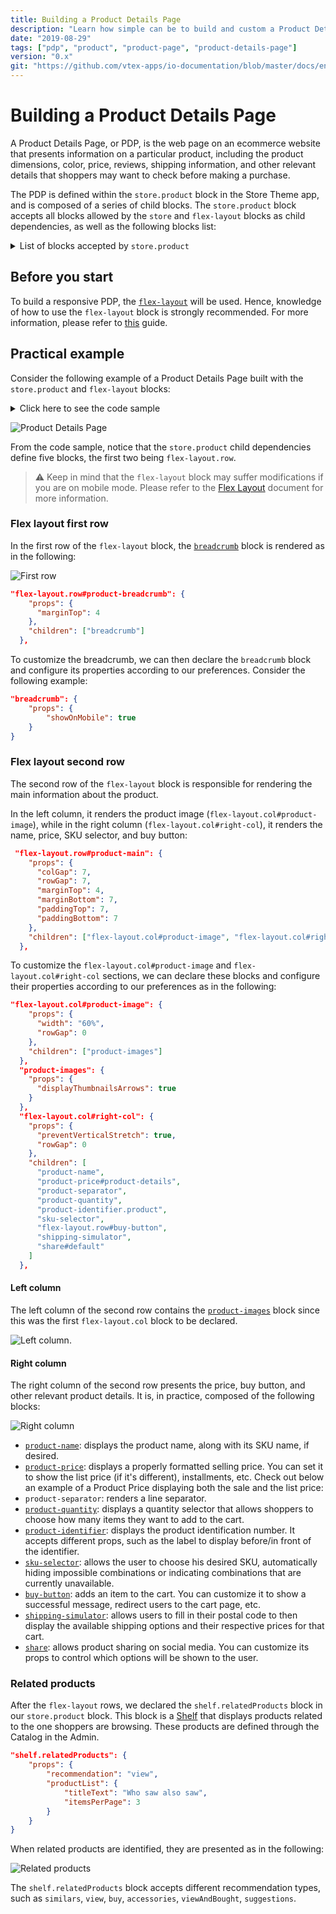 ```yaml
---
title: Building a Product Details Page
description: "Learn how simple can be to build and custom a Product Details Page with our flexible components"
date: "2019-08-29"
tags: ["pdp", "product", "product-page", "product-details-page"]
version: "0.x"
git: "https://github.com/vtex-apps/io-documentation/blob/master/docs/en/Recipes/templates/building-a-product-details-page.md"
---
```


# Building a Product Details Page

A Product Details Page, or PDP, is the web page on an ecommerce website that presents information on a particular product, including the product dimensions, color, price, reviews, shipping information, and other relevant details that shoppers may want to check before making a purchase.

The PDP is defined within the `store.product` block in the Store Theme app, and is composed of a series of child blocks. The `store.product` block accepts all blocks allowed by the `store` and `flex-layout` blocks as child dependencies, as well as the following blocks list:

<details>
  <summary>List of blocks accepted by <code>store.product</code></summary>

<ul>
  <li><code>availability-subscriber</code></li>
  <li><code>buy-button</code></li>
  <li><code>blog-related-posts</code></li>
  <li><code>breadcrumb</code></li>
  <li><code>product-add-to-list-button</code></li>
  <li><code>product-assembly-options</code></li>
  <li><code>product-availability</code></li>
  <li><code>product-brand</code></li>
  <li><code>product-details</code></li>
  <li><code>product-description</code></li>
  <li><code>product-highlights</code></li>
  <li><code>product-identifier</code></li>
  <li><code>product-images</code></li>
  <li><code>product-kit</code></li>
  <li><code>product-name</code></li>
  <li><code>product-price</code></li>
  <li><code>product-rating-inline</code></li>
  <li><code>product-rating-summary</code></li>
  <li><code>product-reviews</code></li>
  <li><code>product-teaser.product</code></li>
  <li><code>product-quantity</code></li>
  <li><code>product-questions-and-answers</code></li>
  <li><code>product-separator</code></li>
  <li><code>product-specifications</code></li>
  <li><code>share</code></li>
  <li><code>shipping-simulator</code></li>
  <li><code>sku-selector</code></li>
</ul>

> ℹ Check out the full and updated list [here](https://github.com/vtex-apps/store/blob/master/store/interfaces.json#L20).

</details>
  
## Before you start

To build a responsive PDP, the [`flex-layout`](https://developers.vtex.com/vtex-developer-docs/docs/vtex-flex-layout) will be used. Hence, knowledge of how to use the `flex-layout` block is strongly recommended. For more information, please refer to [this](https://developers.vtex.com/vtex-developer-docs/docs/vtex-io-documentation-using-flex-layout) guide. 

## Practical example

Consider the following example of a Product Details Page built with the `store.product` and `flex-layout` blocks:

<details>
  <summary>Click here to see the code sample</summary>

```json
{
  "store.product": {
    "children": [
      "flex-layout.row#product-breadcrumb",
      "flex-layout.row#product-main",
      "shelf.relatedProducts"
    ]
  },
  "flex-layout.row#product-breadcrumb": {
    "props": {
      "marginTop": 4
    },
    "children": ["breadcrumb"]
  },
  "flex-layout.row#product-main": {
    "props": {
      "colGap": 7,
      "rowGap": 7,
      "marginTop": 4,
      "marginBottom": 7,
      "paddingTop": 7,
      "paddingBottom": 7
    },
    "children": ["flex-layout.col#product-image", "flex-layout.col#right-col"]
  },
  "flex-layout.col#product-image": {
    "props": {
      "width": "60%",
      "rowGap": 0
    },
    "children": ["product-images"]
  },
  "product-images": {
    "props": {
      "displayThumbnailsArrows": true
    }
  },
  "flex-layout.col#right-col": {
    "props": {
      "preventVerticalStretch": true,
      "rowGap": 0
    },
    "children": [
      "product-name",
      "product-rating-summary",
      "product-price#product-details",
      "product-separator",
      "product-quantity",
      "product-identifier.product",
      "sku-selector",
      "flex-layout.row#buy-button",
      "availability-subscriber",
      "shipping-simulator",
      "share#default"
    ]
  },
  "product-price#product-details": {
    "props": {
      "showInstallments": true,
      "showSavings": true
    }
  },
  "flex-layout.row#buy-button": {
    "props": {
      "marginTop": 4,
      "marginBottom": 7
    },
    "children": ["buy-button"]
  },

  "share#default": {
    "props": {
      "social": {
        "Facebook": true,
        "WhatsApp": true,
        "Twitter": false,
        "Pinterest": true
      }
    }
  }
}

```
  
</details>

![Product Details Page](https://user-images.githubusercontent.com/52087100/64383385-26c2db00-d00c-11e9-96d4-d3b7ecaf0376.png)

From the code sample, notice that the `store.product` child dependencies define five blocks, the first two being `flex-layout.row`. 

>⚠️ Keep in mind that the `flex-layout` block may suffer modifications if you are on mobile mode. Please refer to the [Flex Layout](https://developers.vtex.com/vtex-developer-docs/docs/vtex-io-documentation-using-flex-layout) document for more information.

### Flex layout first row

In the first row of the `flex-layout` block, the [`breadcrumb`](https://developers.vtex.com/vtex-developer-docs/docs/vtex-breadcrumb/) block is rendered as in the following:

![First row](https://i.ibb.co/ZhNry22/image.png)

```json
"flex-layout.row#product-breadcrumb": {
    "props": {
      "marginTop": 4
    },
    "children": ["breadcrumb"]
  },
```

To customize the breadcrumb, we can then declare the `breadcrumb` block and configure its properties according to our preferences. Consider the following example:

```json
"breadcrumb": {
    "props": {
        "showOnMobile": true
    }
}
```

### Flex layout second row

The second row of the `flex-layout` block is responsible for rendering the main information about the product. 

In the left column, it renders the product image (`flex-layout.col#product-image`), while in the right column (`flex-layout.col#right-col`), it renders the name, price, SKU selector, and buy button:

```json
 "flex-layout.row#product-main": {
    "props": {
      "colGap": 7,
      "rowGap": 7,
      "marginTop": 4,
      "marginBottom": 7,
      "paddingTop": 7,
      "paddingBottom": 7
    },
    "children": ["flex-layout.col#product-image", "flex-layout.col#right-col"]
  },
```

To customize the `flex-layout.col#product-image` and `flex-layout.col#right-col` sections, we can declare these blocks and configure their properties according to our preferences as in the following:

```json
"flex-layout.col#product-image": {
    "props": {
      "width": "60%",
      "rowGap": 0
    },
    "children": ["product-images"]
  },
  "product-images": {
    "props": {
      "displayThumbnailsArrows": true
    }
  },
  "flex-layout.col#right-col": {
    "props": {
      "preventVerticalStretch": true,
      "rowGap": 0
    },
    "children": [
      "product-name",
      "product-price#product-details",
      "product-separator",
      "product-quantity",
      "product-identifier.product",
      "sku-selector",
      "flex-layout.row#buy-button",
      "shipping-simulator",
      "share#default"
    ]
  },
```

#### Left column

The left column of the second row contains the [`product-images`](https://developers.vtex.com/vtex-developer-docs/docs/vtex-store-components-productimages) block since this was the first `flex-layout.col` block to be declared.

![Left column](https://i.ibb.co/ns8sP0Y/image.png).

#### Right column

The right column of the second row presents the price, buy button, and other relevant product details. It is, in practice, composed of the following blocks:

![Right column](https://user-images.githubusercontent.com/60782333/174829969-228b1adb-7c6e-44d4-b7d0-febf17aa09b4.png)

- [`product-name`](https://developers.vtex.com/vtex-developer-docs/docs/vtex-store-components-productname): displays the product name, along with its SKU name, if desired.
- [`product-price`](https://developers.vtex.com/vtex-developer-docs/docs/vtex-store-components-productprice): displays a properly formatted selling price. You can set it to show the list price (if it's different), installments, etc. Check out below an example of a Product Price displaying both the sale and the list price:
- `product-separator`: renders a line separator.
- [`product-quantity`](https://developers.vtex.com/vtex-developer-docs/docs/vtex-product-quantity): displays a quantity selector that allows shoppers to choose how many items they want to add to the cart.
- [`product-identifier`](https://developers.vtex.com/vtex-developer-docs/docs/vtex-product-identifier): displays the product identification number. It accepts different props, such as the label to display before/in front of the identifier.
- [`sku-selector`](https://developers.vtex.com/vtex-developer-docs/docs/vtex-store-components-skuselector): allows the user to choose his desired SKU, automatically hiding impossible combinations or indicating combinations that are currently unavailable.
- [`buy-button`](https://github.com/vtex-apps/store-components/tree/master/react/components/BuyButton): adds an item to the cart. You can customize it to show a successful message, redirect users to the cart page, etc.
- [`shipping-simulator`](https://developers.vtex.com/vtex-developer-docs/docs/vtex-store-components-shippingsimulator): allows users to fill in their postal code to then display the available shipping options and their respective prices for that cart.
- [`share`](https://developers.vtex.com/vtex-developer-docs/docs/vtex-store-components-share): allows product sharing on social media. You can customize its props to control which options will be shown to the user.

### Related products

After the `flex-layout` rows, we declared the `shelf.relatedProducts` block in our `store.product` block. This block is a [Shelf](https://developers.vtex.com/vtex-developer-docs/docs/vtex-shelf/) that displays products related to the one shoppers are browsing. These products are defined through the Catalog in the Admin. 

```json
"shelf.relatedProducts": {
    "props": {
        "recommendation": "view",
        "productList": {
            "titleText": "Who saw also saw",
            "itemsPerPage": 3
        }
    }
}
```

When related products are identified, they are presented as in the following:

![Related products](https://i.ibb.co/QpyMyXM/image.png)

The `shelf.relatedProducts` block accepts different recommendation types, such as `similars`, `view`, `buy`, `accessories`, `viewAndBought`, `suggestions`.
